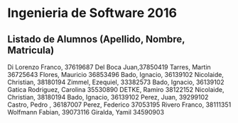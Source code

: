 # Ingenieria de Software 2016

## Listado de Alumnos (Apellido, Nombre, Matricula)

Di Lorenzo Franco, 37619687
Del Boca Juan,37850419
Tarres, Martin 36725643
Flores, Mauricio 36853496
Bado, Ignacio, 36139102
Nicolaide, Christian, 38180194
Zimmel, Ezequiel, 33382573
Bado, Ignacio, 36139102
Gatica Rodriguez, Carolina 35530890
DETKE, Ramiro 38122152
Nicolaide, Christian, 38180194
Bado, Ignacio, 36139102
Perez, Juan, 39299102
Castro, Pedro , 36187007
Perez, Federico 37053195
Rivero Franco, 38111351
Wolfmann Fabian, 39073116
Giralda, Yamil 34590903